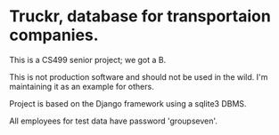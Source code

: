 # Truckr, database for transportaion companies.

This is a CS499 senior project; we got a B.

This is not production software and should not be used in the wild. I'm maintaining it as an example for others.

Project is based on the Django framework using a sqlite3 DBMS.

All employees for test data have password 'groupseven'.
